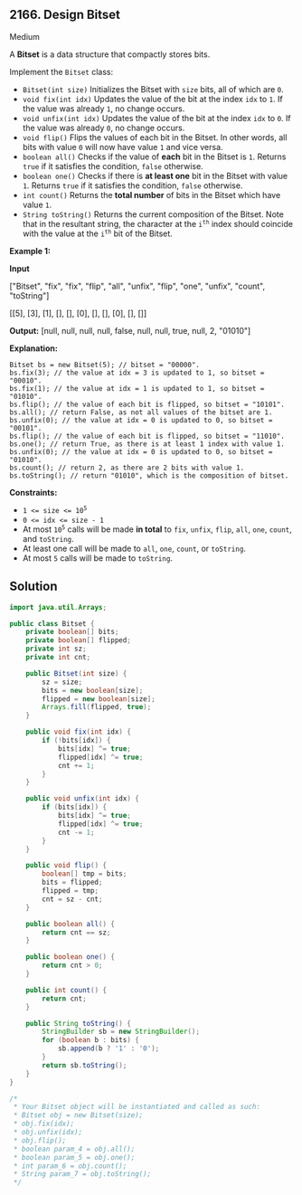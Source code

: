 ## 2166\. Design Bitset

Medium

A **Bitset** is a data structure that compactly stores bits.

Implement the `Bitset` class:

*   `Bitset(int size)` Initializes the Bitset with `size` bits, all of which are `0`.
*   `void fix(int idx)` Updates the value of the bit at the index `idx` to `1`. If the value was already `1`, no change occurs.
*   `void unfix(int idx)` Updates the value of the bit at the index `idx` to `0`. If the value was already `0`, no change occurs.
*   `void flip()` Flips the values of each bit in the Bitset. In other words, all bits with value `0` will now have value `1` and vice versa.
*   `boolean all()` Checks if the value of **each** bit in the Bitset is `1`. Returns `true` if it satisfies the condition, `false` otherwise.
*   `boolean one()` Checks if there is **at least one** bit in the Bitset with value `1`. Returns `true` if it satisfies the condition, `false` otherwise.
*   `int count()` Returns the **total number** of bits in the Bitset which have value `1`.
*   `String toString()` Returns the current composition of the Bitset. Note that in the resultant string, the character at the <code>i<sup>th</sup></code> index should coincide with the value at the <code>i<sup>th</sup></code> bit of the Bitset.

**Example 1:**

**Input**

["Bitset", "fix", "fix", "flip", "all", "unfix", "flip", "one", "unfix", "count", "toString"]

[[5], [3], [1], [], [], [0], [], [], [0], [], []]

**Output:** [null, null, null, null, false, null, null, true, null, 2, "01010"]

**Explanation:**

    Bitset bs = new Bitset(5); // bitset = "00000".
    bs.fix(3); // the value at idx = 3 is updated to 1, so bitset = "00010".
    bs.fix(1); // the value at idx = 1 is updated to 1, so bitset = "01010".
    bs.flip(); // the value of each bit is flipped, so bitset = "10101".
    bs.all(); // return False, as not all values of the bitset are 1.
    bs.unfix(0); // the value at idx = 0 is updated to 0, so bitset = "00101".
    bs.flip(); // the value of each bit is flipped, so bitset = "11010".
    bs.one(); // return True, as there is at least 1 index with value 1.
    bs.unfix(0); // the value at idx = 0 is updated to 0, so bitset = "01010".
    bs.count(); // return 2, as there are 2 bits with value 1.
    bs.toString(); // return "01010", which is the composition of bitset. 

**Constraints:**

*   <code>1 <= size <= 10<sup>5</sup></code>
*   `0 <= idx <= size - 1`
*   At most <code>10<sup>5</sup></code> calls will be made **in total** to `fix`, `unfix`, `flip`, `all`, `one`, `count`, and `toString`.
*   At least one call will be made to `all`, `one`, `count`, or `toString`.
*   At most `5` calls will be made to `toString`.

## Solution

```java
import java.util.Arrays;

public class Bitset {
    private boolean[] bits;
    private boolean[] flipped;
    private int sz;
    private int cnt;

    public Bitset(int size) {
        sz = size;
        bits = new boolean[size];
        flipped = new boolean[size];
        Arrays.fill(flipped, true);
    }

    public void fix(int idx) {
        if (!bits[idx]) {
            bits[idx] ^= true;
            flipped[idx] ^= true;
            cnt += 1;
        }
    }

    public void unfix(int idx) {
        if (bits[idx]) {
            bits[idx] ^= true;
            flipped[idx] ^= true;
            cnt -= 1;
        }
    }

    public void flip() {
        boolean[] tmp = bits;
        bits = flipped;
        flipped = tmp;
        cnt = sz - cnt;
    }

    public boolean all() {
        return cnt == sz;
    }

    public boolean one() {
        return cnt > 0;
    }

    public int count() {
        return cnt;
    }

    public String toString() {
        StringBuilder sb = new StringBuilder();
        for (boolean b : bits) {
            sb.append(b ? '1' : '0');
        }
        return sb.toString();
    }
}

/*
 * Your Bitset object will be instantiated and called as such:
 * Bitset obj = new Bitset(size);
 * obj.fix(idx);
 * obj.unfix(idx);
 * obj.flip();
 * boolean param_4 = obj.all();
 * boolean param_5 = obj.one();
 * int param_6 = obj.count();
 * String param_7 = obj.toString();
 */
```